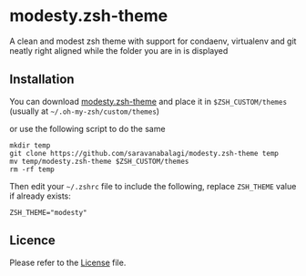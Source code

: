 # modesty.zsh-theme
A clean and modest zsh theme with support for condaenv, virtualenv and git neatly right aligned while the folder you are in is displayed 

## Installation

You can download [modesty.zsh-theme](https://github.com/saravanabalagi/modesty.zsh-theme/raw/master/modesty.zsh-theme) and place it in `$ZSH_CUSTOM/themes` (usually at `~/.oh-my-zsh/custom/themes`)

or use the following script to do the same

```
mkdir temp
git clone https://github.com/saravanabalagi/modesty.zsh-theme temp
mv temp/modesty.zsh-theme $ZSH_CUSTOM/themes
rm -rf temp
```

Then edit your `~/.zshrc` file to include the following, replace `ZSH_THEME` value if already exists:

```
ZSH_THEME="modesty"
```

## Licence

Please refer to the [License](LICENSE) file.
